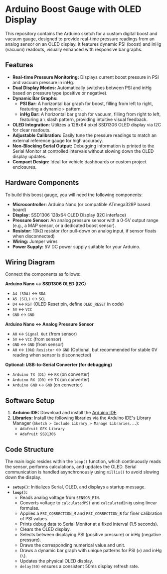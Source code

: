 # Arduino Boost Gauge with OLED Display

This repository contains the Arduino sketch for a custom digital boost and vacuum gauge, designed to provide real-time pressure readings from an analog sensor on an OLED display. It features dynamic PSI (boost) and inHg (vacuum) readouts, visually enhanced with responsive bar graphs.

## Features

  * **Real-time Pressure Monitoring:** Displays current boost pressure in PSI and vacuum pressure in inHg.
  * **Dual Display Modes:** Automatically switches between PSI and inHg based on pressure type (positive or negative).
  * **Dynamic Bar Graphs:**
      * **PSI Bar:** A horizontal bar graph for boost, filling from left to right, featuring a dynamic `>` pattern.
      * **inHg Bar:** A horizontal bar graph for vacuum, filling from right to left, featuring a `\` slash pattern, providing intuitive visual feedback.
  * **OLED Integration:** Utilizes a 128x64 pixel SSD1306 OLED display via I2C for clear readouts.
  * **Adjustable Calibration:** Easily tune the pressure readings to match an external reference gauge for high accuracy.
  * **Non-Blocking Serial Output:** Debugging information is printed to the Serial Monitor at controlled intervals without slowing down the OLED display updates.
  * **Compact Design:** Ideal for vehicle dashboards or custom project enclosures.

## Hardware Components

To build this boost gauge, you will need the following components:

  * **Microcontroller:** Arduino Nano (or compatible ATmega328P based board)
  * **Display:** SSD1306 128x64 OLED Display (I2C interface)
  * **Pressure Sensor:** An analog pressure sensor with a 0-5V output range (e.g., a MAP sensor, or a dedicated boost sensor).
  * **Resistor:** 10kΩ resistor (for pull-down on analog input, if sensor floats when disconnected)
  * **Wiring:** Jumper wires
  * **Power Supply:** 5V DC power supply suitable for your Arduino.

## Wiring Diagram

Connect the components as follows:

**Arduino Nano ↔ SSD1306 OLED (I2C)**

  * `A4 (SDA)` ↔ `SDA`
  * `A5 (SCL)` ↔ `SCL`
  * `D4` ↔ `RST` (OLED Reset pin, define `OLED_RESET` in code)
  * `5V` ↔ `VCC`
  * `GND` ↔ `GND`

**Arduino Nano ↔ Analog Pressure Sensor**

  * `A0` ↔ `Signal Out` (from sensor)
  * `5V` ↔ `VCC` (from sensor)
  * `GND` ↔ `GND` (from sensor)
  * `A0` ↔ `10kΩ Resistor` ↔ `GND` (Optional, but recommended for stable 0V reading when sensor is disconnected)

**Optional: USB-to-Serial Converter (for debugging)**

  * `Arduino TX (D1)` ↔ `RX` (on converter)
  * `Arduino RX (D0)` ↔ `TX` (on converter)
  * `Arduino GND` ↔ `GND` (on converter)

## Software Setup

1.  **Arduino IDE:** Download and install the [Arduino IDE](https://www.google.com/search?q=https://www.arduino.cc/software).
2.  **Libraries:** Install the following libraries via the Arduino IDE's Library Manager (`Sketch > Include Library > Manage Libraries...`):
      * `Adafruit GFX Library`
      * `Adafruit SSD1306`

## Code Structure

The main logic resides within the `loop()` function, which continuously reads the sensor, performs calculations, and updates the OLED. Serial communication is handled asynchronously using `millis()` to avoid slowing down the display.

  * **`setup()`:** Initializes Serial, OLED, and displays a startup message.
  * **`loop()`:**
      * Reads analog voltage from `SENSOR_PIN`.
      * Converts voltage to `calculatedPSI` and `calculatedInHg` using linear formulas.
      * Applies a `PSI_CORRECTION_M` and `PSI_CORRECTION_B` for finer calibration of PSI values.
      * Prints debug data to Serial Monitor at a fixed interval (1.5 seconds).
      * Clears the OLED display.
      * Selects between displaying PSI (positive pressure) or inHg (negative pressure).
      * Draws the corresponding numerical value and unit.
      * Draws a dynamic bar graph with unique patterns for PSI (`>`) and inHg (`\`).
      * Updates the physical OLED display.
      * `delay(50)` ensures a consistent 50ms display refresh rate.
